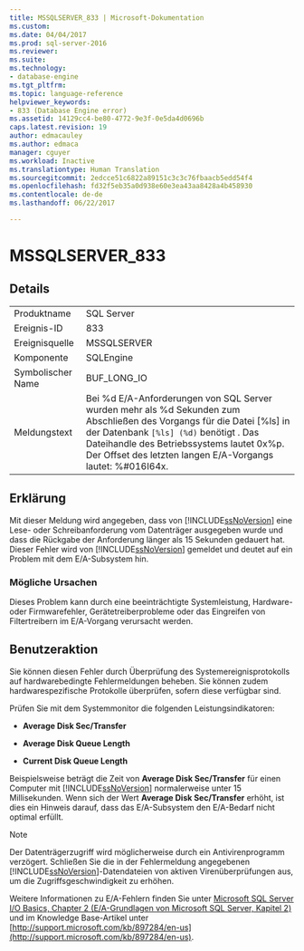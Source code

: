 ```yaml
---
title: MSSQLSERVER_833 | Microsoft-Dokumentation
ms.custom: 
ms.date: 04/04/2017
ms.prod: sql-server-2016
ms.reviewer: 
ms.suite: 
ms.technology:
- database-engine
ms.tgt_pltfrm: 
ms.topic: language-reference
helpviewer_keywords:
- 833 (Database Engine error)
ms.assetid: 14129cc4-be80-4772-9e3f-0e5da4d0696b
caps.latest.revision: 19
author: edmacauley
ms.author: edmaca
manager: cguyer
ms.workload: Inactive
ms.translationtype: Human Translation
ms.sourcegitcommit: 2edcce51c6822a89151c3c3c76fbaacb5edd54f4
ms.openlocfilehash: fd32f5eb35a0d938e60e3ea43aa8428a4b458930
ms.contentlocale: de-de
ms.lasthandoff: 06/22/2017

---
```

# <a name="mssqlserver833"></a>MSSQLSERVER_833
  
## <a name="details"></a>Details  
  
|||  
|-|-|  
|Produktname|SQL Server|  
|Ereignis-ID|833|  
|Ereignisquelle|MSSQLSERVER|  
|Komponente|SQLEngine|  
|Symbolischer Name|BUF_LONG_IO|  
|Meldungstext|Bei %d E/A-Anforderungen von SQL Server wurden mehr als %d Sekunden zum Abschließen des Vorgangs für die Datei [%ls] in der Datenbank `[%ls] (%d)` benötigt .  Das Dateihandle des Betriebssystems lautet 0x%p.  Der Offset des letzten langen E/A-Vorgangs lautet: %#016I64x.|  
  
## <a name="explanation"></a>Erklärung  
Mit dieser Meldung wird angegeben, dass von [!INCLUDE[ssNoVersion](../../includes/ssnoversion-md.md)] eine Lese- oder Schreibanforderung vom Datenträger ausgegeben wurde und dass die Rückgabe der Anforderung länger als 15 Sekunden gedauert hat. Dieser Fehler wird von [!INCLUDE[ssNoVersion](../../includes/ssnoversion-md.md)] gemeldet und deutet auf ein Problem mit dem E/A-Subsystem hin.  
  
### <a name="possible-causes"></a>Mögliche Ursachen  
Dieses Problem kann durch eine beeinträchtigte Systemleistung, Hardware- oder Firmwarefehler, Gerätetreiberprobleme oder das Eingreifen von Filtertreibern im E/A-Vorgang verursacht werden.  
  
## <a name="user-action"></a>Benutzeraktion  
Sie können diesen Fehler durch Überprüfung des Systemereignisprotokolls auf hardwarebedingte Fehlermeldungen beheben. Sie können zudem hardwarespezifische Protokolle überprüfen, sofern diese verfügbar sind.  
  
Prüfen Sie mit dem Systemmonitor die folgenden Leistungsindikatoren:  
  
-   **Average Disk Sec/Transfer**  
  
-   **Average Disk Queue Length**  
  
-   **Current Disk Queue Length**  
  
Beispielsweise beträgt die Zeit von **Average Disk Sec/Transfer** für einen Computer mit [!INCLUDE[ssNoVersion](../../includes/ssnoversion-md.md)] normalerweise unter 15 Millisekunden. Wenn sich der Wert **Average Disk Sec/Transfer** erhöht, ist dies ein Hinweis darauf, dass das E/A-Subsystem den E/A-Bedarf nicht optimal erfüllt.  
  
> [!NOTE]  
> Der Datenträgerzugriff wird möglicherweise durch ein Antivirenprogramm verzögert. Schließen Sie die in der Fehlermeldung angegebenen [!INCLUDE[ssNoVersion](../../includes/ssnoversion-md.md)]-Datendateien von aktiven Virenüberprüfungen aus, um die Zugriffsgeschwindigkeit zu erhöhen.  
  
Weitere Informationen zu E/A-Fehlern finden Sie unter [Microsoft SQL Server I/O Basics, Chapter 2 (E/A-Grundlagen von Microsoft SQL Server, Kapitel 2)](http://go.microsoft.com/fwlink/?LinkId=69370) und im Knowledge Base-Artikel unter [http://support.microsoft.com/kb/897284/en-us](http://support.microsoft.com/kb/897284/en-us).  
  

